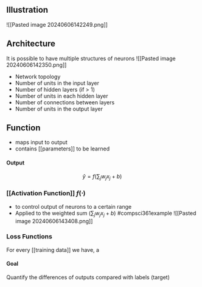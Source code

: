 ## Illustration
![[Pasted image 20240606142249.png]]
## Architecture
It is possible to have multiple structures of neurons
![[Pasted image 20240606142350.png]]
- Network topology
- Number of units in the input layer
- Number of hidden layers (if > 1)
- Number of units in each hidden layer
- Number of connections between layers
- Number of units in the output layer
## Function
- maps input to output
- contains [[parameters]] to be learned
#### Output
$$\hat {y}=f(\sum_{j} w_{j}x_{j} + b)$$
### [[Activation Function]] $f(\cdot)$
- to control output of neurons to a certain range
- Applied to the weighted sum ($\sum_{j} w_{j}x_{j} + b$)
	#compsci361example ![[Pasted image 20240606143408.png]]
### Loss Functions
For every [[training data]] we have, a
#### Goal
Quantify the differences of outputs compared with labels (target)

